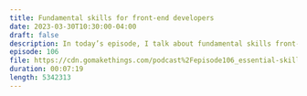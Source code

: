 ```yaml
---
title: Fundamental skills for front-end developers
date: 2023-03-30T10:30:00-04:00
draft: false
description: In today’s episode, I talk about fundamental skills front-end web developers.
episode: 106
file: https://cdn.gomakethings.com/podcast%2Fepisode106_essential-skills.mp3
duration: 00:07:19
length: 5342313
---
```

